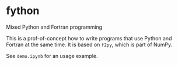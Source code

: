 # fython

Mixed Python and Fortran programming

This is a prof-of-concept how to write programs that use Python and
Fortran at the same time.
It is based on `f2py`, which is part of NumPy.

See `demo.ipynb` for an usage example.
